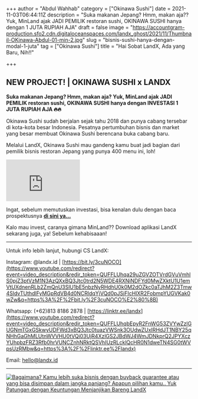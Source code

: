 +++
author = "Abdul Wahhab"
category = ["Okinawa Sushi"]
date = 2021-11-03T06:44:11Z
description = "Suka makanan Jepang? Hmm, makan aja?? Yuk, MinLand ajak JADI PEMILIK restoran sushi, OKINAWA SUSHI hanya dengan 1 JUTA RUPIAH AJA"
draft = false
image = "https://accountgram-production.sfo2.cdn.digitaloceanspaces.com/landx_ghost/2021/11/Thumbnail-OKinawa-Abdul-01-min-2.jpg"
slug = "bisnis-sushi-hanya-dengan-modal-1-juta"
tag = ["Okinawa Sushi"]
title = "Hai Sobat LandX, Ada yang Baru, Nih!!"

+++


## NEW PROJECT! | OKINAWA SUSHI x LANDX

**Suka makanan Jepang? Hmm, makan aja? Yuk, MinLand ajak JADI PEMILIK restoran sushi, OKINAWA SUSHI hanya dengan INVESTASI 1 JUTA RUPIAH AJA 🔥🔥**

Okinawa Sushi sudah berjalan sejak tahu 2018 dan punya cabang tersebar di kota-kota besar Indonesia. Pesatnya pertumbuhan bisnis dan market yang besar membuat Okinawa Sushi berencana buka cabang baru.

Melalui LandX, Okinawa Sushi mau gandeng kamu buat jadi bagian dari pemilik bisnis restoran Jepang yang punya 400 menu ini, loh!

<iframe width="200" height="113" src="https://www.youtube.com/embed/RvUcG0RmjmM?feature=oembed" frameborder="0" allow="accelerometer; autoplay; clipboard-write; encrypted-media; gyroscope; picture-in-picture" allowfullscreen></iframe>

Ingat, sebelum memutuskan investasi, bisa kenalan dulu dengan baca prospektusnya **[di sini ya...](https://landx.id/prospektus/OKIN.pdf)**

Kalo mau invest, caranya gimana MinLand?? Download aplikasi LandX sekarang juga, ya! Sebelum kehabisaaan!

---

Untuk info lebih lanjut, hubungi CS LandX:

Instagram: @landx.id | [https://bit.ly/3cuNOCO​](https://www.youtube.com/redirect?event=video_description&redir_token=QUFFLUhqa29uZGVZOTVrdGVuVmhlS0pjZ3ptVzM1N3AzQXxBQ3Jtc0trd2N5WDE4RXNiNDFYd0MwZXktU1U1emVtUXdnenRLb2ZmQnU3SlU1bE5nbzNyRHdhU0k0M2dOZkc0aTJhM2Z3Tmw4SldvTUthdlFyMGpRdVB4d0NCRldqYjVQd0pJSjFIcHlXR2FobmpYUGVKak0wZw&q=https%3A%2F%2Fbit.ly%2F3cuNOCO%E2%80%8B)

Whatsapp: (+62)813 8186 2878 | [https://linktr.ee/landx](https://www.youtube.com/redirect?event=video_description&redir_token=QUFFLUhqbEpyR2FnWG53ZVYwZzlGUGNmTGxGSkwyUDFWd3xBQ3Jtc0tuazVWSnk3OUdwZUxIRHdJT1NBY25qNHhGaGhMLUtnWVVHU0tVQi03UjR4XzlGS2JBdWJ4WmJDNkprQ2JPYXczYUhpbzFRZ3Rfb0hrVUNCZnhNRktQSVhIUzRLcklQcHR0N1dweTN4SG0tWVpsUzRMbw&q=https%3A%2F%2Flinktr.ee%2Flandx)

Email: hello@landx.id

---

[![Bagaimana? Kamu lebih suka bisnis dengan buyback guarantee atau yang bisa disimpan dalam jangka panjang? Apapun pilihan kamu.. Yuk Patungan  dengan Keuntungan Menjanjikan Bareng LandX](https://accountgram-production.sfo2.cdn.digitaloceanspaces.com/landx_ghost/2021/10/Equity-Crowdfunding-di-Indonesia-1--3.png)](https://landx.id/project/#/ximi)



